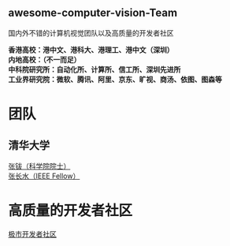 ## awesome-computer-vision-Team
国内外不错的计算机视觉团队以及高质量的开发者社区

**香港高校：港中文、港科大、港理工、港中文（深圳）**\
**内地高校：（不一而足）**\
**中科院研究所：自动化所、计算所、信工所、深圳先进所**\
**工业界研究院：微软、腾讯、阿里、京东、旷视、商汤、依图、图森等**

# 团队
## 清华大学
[张钹（科学院院士）](https://www.tsinghua.edu.cn/publish/csen/4623/2010/20101226104412516277601/20101226104412516277601_.html)\
[张长水（IEEE Fellow）](https://www.tsinghua.edu.cn/publish/auen/1713/2011/20110704140705068195236/20110704140705068195236_.html)


# 高质量的开发者社区
[极市开发者社区](http://bbs.cvmart.net/)
